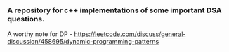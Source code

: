 ### A repository for c++ implementations of some important DSA questions.

A worthy note for DP - 
https://leetcode.com/discuss/general-discussion/458695/dynamic-programming-patterns

